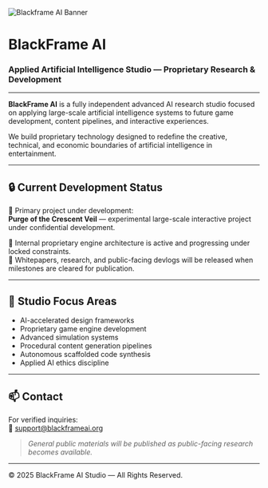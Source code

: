 ![Blackframe AI Banner](assets/BlackFrameBanner.jpg)

# BlackFrame AI

### Applied Artificial Intelligence Studio — Proprietary Research & Development

---

**BlackFrame AI** is a fully independent advanced AI research studio focused on applying large-scale artificial intelligence systems to future game development, content pipelines, and interactive experiences.

We build proprietary technology designed to redefine the creative, technical, and economic boundaries of artificial intelligence in entertainment.

---

## 🔒 Current Development Status

🚧 Primary project under development:  
**Purge of the Crescent Veil** — experimental large-scale interactive project under confidential development.

🚧 Internal proprietary engine architecture is active and progressing under locked constraints.  
🚧 Whitepapers, research, and public-facing devlogs will be released when milestones are cleared for publication.

---

## 🔬 Studio Focus Areas

- AI-accelerated design frameworks
- Proprietary game engine development
- Advanced simulation systems
- Procedural content generation pipelines
- Autonomous scaffolded code synthesis
- Applied AI ethics discipline

---

## 📫 Contact

For verified inquiries:  
📩 support@blackframeai.org

> *General public materials will be published as public-facing research becomes available.*

---

© 2025 BlackFrame AI Studio — All Rights Reserved.

